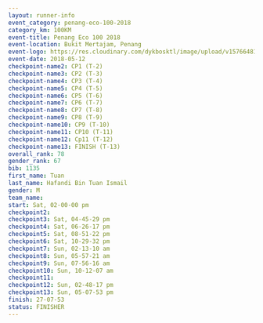 ```yaml
--- 
layout: runner-info 
event_category: penang-eco-100-2018 
category_km: 100KM 
event-title: Penang Eco 100 2018 
event-location: Bukit Mertajam, Penang 
event-logo: https://res.cloudinary.com/dykbosktl/image/upload/v1576648106/Logo/Logo_lovxhg.jpg 
event-date: 2018-05-12 
checkpoint-name2: CP1 (T-2) 
checkpoint-name3: CP2 (T-3) 
checkpoint-name4: CP3 (T-4) 
checkpoint-name5: CP4 (T-5) 
checkpoint-name6: CP5 (T-6) 
checkpoint-name7: CP6 (T-7) 
checkpoint-name8: CP7 (T-8) 
checkpoint-name9: CP8 (T-9) 
checkpoint-name10: CP9 (T-10) 
checkpoint-name11: CP10 (T-11) 
checkpoint-name12: Cp11 (T-12) 
checkpoint-name13: FINISH (T-13) 
overall_rank: 78
gender_rank: 67
bib: 1135
first_name: Tuan
last_name: Hafandi Bin Tuan Ismail
gender: M
team_name: 
start: Sat, 02-00-00 pm
checkpoint2: 
checkpoint3: Sat, 04-45-29 pm
checkpoint4: Sat, 06-26-17 pm
checkpoint5: Sat, 08-51-22 pm
checkpoint6: Sat, 10-29-32 pm
checkpoint7: Sun, 02-13-10 am
checkpoint8: Sun, 05-57-21 am
checkpoint9: Sun, 07-56-16 am
checkpoint10: Sun, 10-12-07 am
checkpoint11: 
checkpoint12: Sun, 02-48-17 pm
checkpoint13: Sun, 05-07-53 pm
finish: 27-07-53
status: FINISHER
--- 
```

